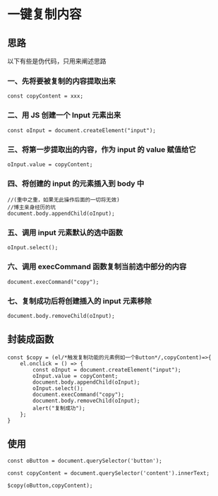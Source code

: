 <header-img title="一键复制内容" date="2022-01-25" src="https://w.wallhaven.cc/full/y8/wallhaven-y8w5xx.jpg"/>

# <my-title textColor_h="rgb(85, 138, 238)" lineColor="rgb(85, 138, 238)" display="none">一键复制内容</my-title>

## <my-text weight="bold" color="rgb(85, 138, 238)">思路</my-text>

<tips type="warn">
<template v-slot:title>
小蝣说：
</template>
以下有些是伪代码，只用来阐述思路
</tips>

### 一、先将要被复制的内容提取出来

```js:no-line-numbers
const copyContent = xxx;
```

### 二、用 JS 创建一个 Input 元素出来

```js:no-line-numbers
const oInput = document.createElement("input");
```

### 三、将第一步提取出的内容，作为 input 的 value 赋值给它

```js:no-line-numbers
oInput.value = copyContent;
```

### 四、将创建的 input 的元素插入到 body 中

```js:no-line-numbers
//(重中之重，如果无此操作后面的一切将无效)
//博主亲身经历的坑
document.body.appendChild(oInput);
```

### 五、调用 input 元素默认的选中函数

```js:no-line-numbers
oInput.select();
```

### 六、调用 execCommand 函数复制当前选中部分的内容

```js:no-line-numbers
document.execCommand("copy");
```

### 七、复制成功后将创建插入的 input 元素移除

```js:no-line-numbers
document.body.removeChild(oInput);
```

## <my-text weight="bold" color="rgb(85, 138, 238)">封装成函数</my-text>

```js:no-line-numbers
const $copy = (el/*触发复制功能的元素例如一个Button*/,copyContent)=>{
    el.onclick = () => {
        const oInput = document.createElement("input");
        oInput.value = copyContent;
        document.body.appendChild(oInput);
        oInput.select();
        document.execCommand("copy");
        document.body.removeChild(oInput);
        alert("复制成功");
    };
}
```

## <my-text weight="bold" color="rgb(85, 138, 238)">使用</my-text>

```js:no-line-numbers
const oButton = document.querySelector('button');

const copyContent = document.querySelector('content').innerText;

$copy(oButton,copyContent);

```

<ClientOnly>
<comment/>
</ClientOnly>

<my-code/>
